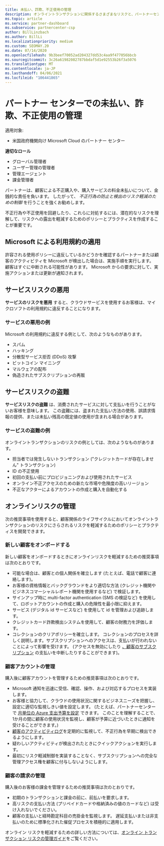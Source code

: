 ```yaml
---
title: 未払い、詐欺、不正使用の管理
description: オンライントランザクションに関係するさまざまなリスクと、パートナーセンターでこれらのリスクを管理および軽減するためのベストプラクティスについて説明します。
ms.topic: article
ms.service: partner-dashboard
ms.subservice: partnercenter-csp
author: BillLinzbach
ms.author: BillLi
ms.localizationpriority: medium
ms.custom: SEOMAY.20
ms.date: 07/14/2020
ms.openlocfilehash: 9b3beef70052ad204327dd53c4aa9f477056bbcb
ms.sourcegitcommit: 3c26a61982082787bbdaf5d1e92553b26f3a5076
ms.translationtype: MT
ms.contentlocale: ja-JP
ms.lasthandoff: 04/06/2021
ms.locfileid: "106441865"
---
```

# <a name="managing-non-payment-fraud-or-misuse-in-partner-center"></a>パートナー センターでの未払い、詐欺、不正使用の管理

適用対象:

- 米国政府機関向け Microsoft Cloud のパートナー センター

**適切なロール**

- グローバル管理者
- ユーザー管理の管理者
- 管理エージェント
- 課金管理者

パートナーは、顧客による不正購入や、購入サービスの料金未払いについて、金銭的な責任を負います。 したがって、 *不正行為の防止と検出のリスク軽減のための制御* を行うことを強くお勧めします。

不正行為や不正使用を回避したり、これらに対処するには、潜在的なリスクを理解して、リスクへの露出を軽減するためのポリシーとプラクティスを作成することが重要です。

## <a name="enforcement-of-microsoft-acceptable-use-policy"></a>Microsoft による利用規約の適用

許容される使用ポリシーに違反しているかどうかを確認するパートナーまたは顧客のアクティビティを Microsoft が検出した場合は、実施手順を実行します。 顧客はすぐに中断される可能性があります。 Microsoft からの要求に対して、実施アクションまたは更新が通知されます。

## <a name="abuse-of-service-risks"></a>サービスリスクの悪用

**サービスのリスクを悪用** すると、クラウドサービスを使用するお客様は、マイクロソフトの利用規約に違反することになります。

### <a name="examples-of-abuse-of-service"></a>サービスの悪用の例

Microsoft の利用規約に違反する例として、次のようなものがあります。

- スパム
- ハッキング
- 分散型サービス拒否 (DDoS) 攻撃
- ビットコイン マイニング
- マルウェアの配布
- 偽造されたサブスクリプションの再販

## <a name="theft-of-service-risks"></a>サービスリスクの盗難

**サービスリスクの盗難** は、消費されたサービスに対して支払いを行うことがないお客様を意味します。 この盗難には、盗まれた支払い方法の使用、誤請求情報の提供、または未払い残高の既定値の使用が含まれる場合があります。

### <a name="examples-of-service-theft"></a>サービスの盗難の例

オンライントランザクションのリスクの例としては、次のようなものがあります。

- 担当者では発生しないトランザクション ("クレジットカードが存在しません" トランザクション)
- ID の不正使用
- 初回の支払い前にプロビジョニングおよび使用されたサービス
- オンライン不正アクセスのための新たな市場や危険度の高いリージョン
- 不正なアクターによるアカウントの作成と購入を自動化する

## <a name="managing-online-risk"></a>オンラインリスクの管理

次の推奨事項を使用すると、顧客関係のライフサイクルにおいてオンライントランザクションのリスクにさらされるリスクを軽減するためのポリシーとプラクティスを開発できます。

### <a name="onboarding-new-customers"></a>新しい顧客をオンボードする

新しい顧客をオンボードするときにオンラインリスクを軽減するための推奨事項は次のとおりです。

- 可能な場合は、顧客との個人関係を確立します (たとえば、電話で顧客に連絡します)。
- お客様の資格情報とバックグラウンドをより適切な方法 (クレジット機関やビジネスコマーシャルレポート機関を使用するなど) で検証します。
- サインアップ時に multi-factor authentication (SMS の検証など) を使用して、ロボットアカウントの作成と購入の危険性を最小限に抑えます。
- サービス (デジタル id サービスなど) を使用して id を管理および追跡します。
- クレジットカード詐欺検出システムを使用して、顧客の財務力を評価します。
- コレクションのクリアポリシーを確立します。 コレクションのプロセスを詳しく説明します。サブスクリプションへのアクセスは、支払いが行われないことによって影響を受けます。 (アクセスを無効にしたり [、顧客のサブスクリプション](create-a-new-subscription.md#suspend-a-subscription) の支払いを中断したりすることができます)。

### <a name="managing-customer-accounts"></a>顧客アカウントの管理

購入後に顧客アカウントを管理するための推奨事項は次のとおりです。

- Microsoft 通知を迅速に受信、確認、操作、および対応するプロセスを実装します。
- お客様と協力して、クラウドの使用状況に関するビジネスニーズを把握し、設定に適切な監視しきい値を設定します。 (たとえば、パートナーセンターで [月単位の Azure 支出予算を設定](set-an-azure-spending-budget-for-your-customers.md) できます。 このことを理解することで、1か月の間に顧客の使用状況を監視し、顧客が予算に近づいたときに通知を受けることができます。)
- [顧客のアクティビティログ](activity-logs.md)を定期的に監視して、不正行為を早期に検出できるようにします。
- 疑わしいアクティビティが検出されたときにクイックアクションを実行します。
- 最初にリスク軽減制御を実装することなく、サブスクリプションへの完全な管理アクセス権を顧客に付与しないようにします。

### <a name="managing-customer-billing"></a>顧客の請求の管理

購入後のお客様の課金を管理するための推奨事項は次のとおりです。

- 初期のトランザクションと課金の前に、前払いを要求します。
- 高リスクの支払い方法 (プリペイドカードや格納済みの値のカードなど) は受け入れないでください。
- 顧客の支払いと経時勘定科目の売掛金を監視します。 遅延支払いまたは非支払いのために標準化された催促プロセスを積極的に適用します。

オンライン リスクを軽減するための詳しい方法については、[オンライン トランザクション リスクの管理ガイド](https://query.prod.cms.rt.microsoft.com/cms/api/am/binary/RE4Bhtt)をご覧ください。
